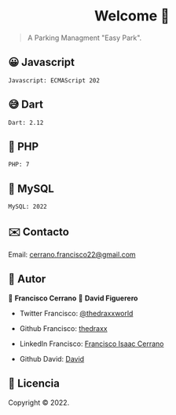 <h1 align="center">Welcome 👋</h1>

> A Parking Managment "Easy Park".</br>

## 😀 Javascript
```
Javascript: ECMAScript 202
```
## 😅 Dart
```
Dart: 2.12
```
## 💙 PHP
```
PHP: 7
```
## 🤍 MySQL
```
MySQL: 2022
```
## ✉️ Contacto

Email: cerrano.francisco22@gmail.com

## 🤔 Autor

👤 **Francisco Cerrano**
👤 **David Figuerero**

- Twitter Francisco: [@thedraxxworld](https://twitter.com/ThedraxxWorld)
- Github Francisco: [thedraxx](https://github.com/thedraxx)
- LinkedIn Francisco: [Francisco Isaac Cerrano](https://www.linkedin.com/in/cerranofrancisco/)


- Github David: [David](https://github.com/Davidfi34)

## 📝 Licencia

Copyright © 2022.<br />
